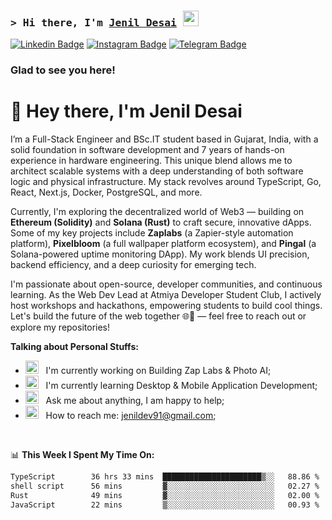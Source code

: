 ### <samp>&gt; Hi there, I'm <a href="https://github.com/Jenil-Desai" target="_blank">Jenil Desai</a> <img src="https://media.giphy.com/media/hvRJCLFzcasrR4ia7z/giphy.gif" width="25"> </samp>

[![Linkedin Badge](https://img.shields.io/badge/-LinkedIn-0e76a8?style=flat-square&logo=Linkedin&logoColor=white)](https://linkedin.com/in/desaijenil)
[![Instagram Badge](https://img.shields.io/badge/-Instagram-e4405f?style=flat-square&logo=Instagram&logoColor=white)](https://instagram.com/jenxl_09/)
[![Telegram Badge](https://img.shields.io/badge/-Telegram-0088cc?style=flat-square&logo=Telegram&logoColor=white)](https://t.me/jenxl_09)

### Glad to see you here!

# 👋 Hey there, I'm Jenil Desai

I’m a Full-Stack Engineer and BSc.IT student based in Gujarat, India, with a solid foundation in software development and 7 years of hands-on experience in hardware engineering. This unique blend allows me to architect scalable systems with a deep understanding of both software logic and physical infrastructure. My stack revolves around TypeScript, Go, React, Next.js, Docker, PostgreSQL, and more.

Currently, I'm exploring the decentralized world of Web3 — building on **Ethereum (Solidity)** and **Solana (Rust)** to craft secure, innovative dApps. Some of my key projects include **Zaplabs** (a Zapier-style automation platform), **Pixelbloom** (a full wallpaper platform ecosystem), and **Pingal** (a Solana-powered uptime monitoring DApp). My work blends UI precision, backend efficiency, and a deep curiosity for emerging tech.

I'm passionate about open-source, developer communities, and continuous learning. As the Web Dev Lead at Atmiya Developer Student Club, I actively host workshops and hackathons, empowering students to build cool things. Let's build the future of the web together 🌐💫 — feel free to reach out or explore my repositories!

**Talking about Personal Stuffs:**

- <img src="https://github.com/Gapur/Gapur/blob/main/assets/developer.gif?raw=true" width="21" />&nbsp;&nbsp; I'm currently working on Building Zap Labs & Photo AI;
- <img src="https://github.com/Gapur/Gapur/blob/main/assets/lightning.gif?raw=true" width="21" />&nbsp;&nbsp; I'm currently learning Desktop & Mobile Application Development;
- <img src="https://github.com/Gapur/Gapur/blob/main/assets/message.gif?raw=true" width="21" />&nbsp;&nbsp; Ask me about anything, I am happy to help;
- <img src="https://github.com/Gapur/Gapur/blob/main/assets/letterbox.gif?raw=true" width="21" />&nbsp;&nbsp; How to reach me: jenildev91@gmail.com;

</br>

📊 **This Week I Spent My Time On:**

<!--START_SECTION:waka-->

```txt
TypeScript        36 hrs 33 mins  ██████████████████████▒░░   88.86 %
shell script      56 mins         ▓░░░░░░░░░░░░░░░░░░░░░░░░   02.27 %
Rust              49 mins         ▓░░░░░░░░░░░░░░░░░░░░░░░░   02.00 %
JavaScript        22 mins         ▒░░░░░░░░░░░░░░░░░░░░░░░░   00.93 %
```

<!--END_SECTION:waka-->
